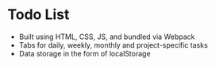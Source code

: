 # Todo List
- Built using HTML, CSS, JS, and bundled via Webpack
- Tabs for daily, weekly, monthly and project-specific tasks
- Data storage in the form of localStorage